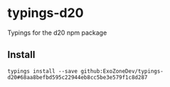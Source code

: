 # typings-d20
Typings for the d20 npm package

## Install
`typings install --save github:ExoZoneDev/typings-d20#68aa8befbd595c22944eb8cc5be3e579f1c8d287`

